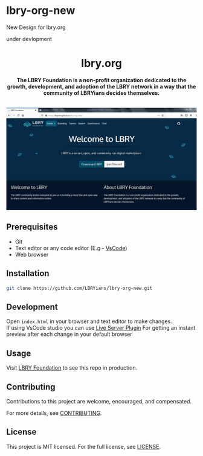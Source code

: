 # lbry-org-new
New Design for lbry.org

under devlopment

<h1 align="center">lbry.org</h1>

<div align="center">
  <strong>The LBRY Foundation is a non-profit organization dedicated to the growth, development, and adoption of the LBRY network in a way that the community of LBRYians decides themselves.</strong>
</div> <br>


  ![Screenshot](./img/lbry-foundation.JPG)




## Prerequisites
- Git 
- Text editor or any code editor (E.g - [VsCode](https://code.visualstudio.com/download))
- Web browser

## Installation
```bash
git clone https://github.com/LBRYians/lbry-org-new.git
```

## Development
Open `index.html` in your browser and text editor to make changes. <br>
If using VsCode studio you can use [Live Server Plugin](https://marketplace.visualstudio.com/items?itemName=ritwickdey.LiveServer) For getting an instant preview after each change in your default browser

## Usage
Visit [LBRY Foundation](https://lbryians.github.io/lbry-org-new/) to see this repo in production.

## Contributing
Contributions to this project are welcome, encouraged, and compensated.

For more details, see [CONTRIBUTING](CONTRIBUTING.md).

## License
This project is MIT licensed. For the full license, see [LICENSE](LICENSE).
